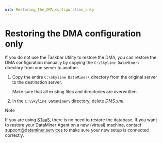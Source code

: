 ```yaml
---
uid: Restoring_the_DMA_configuration_only
---
```


# Restoring the DMA configuration only

If you do not use the Taskbar Utility to restore the DMA, you can restore the DMA configuration manually by copying the `C:\Skyline DataMiner\` directory from one server to another.

1. Copy the entire `C:\Skyline DataMiner\` directory from the original server to the destination server.

   Make sure that all existing files and directories are overwritten.

1. In the `C:\Skyline DataMiner\` directory, delete *DMS.xml*.

> [!NOTE]
> If you are using [STaaS](xref:STaaS), there is no need to restore the database. If you want to restore your DataMiner Agent on a new (virtual) machine, contact <support@dataminer.services> to make sure your new setup is connected correctly.
